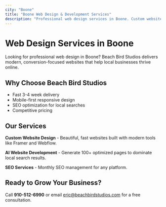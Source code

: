 ```yaml
---
city: "Boone"
title: "Boone Web Design & Development Services"
description: "Professional web design services in Boone. Custom websites, AI development, and SEO services for local businesses."
---
```


# Web Design Services in Boone

Looking for professional web design in Boone? Beach Bird Studios delivers modern, conversion-focused websites that help local businesses thrive online.

## Why Choose Beach Bird Studios

- Fast 3-4 week delivery
- Mobile-first responsive design
- SEO optimization for local searches
- Competitive pricing

## Our Services

**Custom Website Design** - Beautiful, fast websites built with modern tools like Framer and Webflow.

**AI Website Development** - Generate 100+ optimized pages to dominate local search results.

**SEO Services** - Monthly SEO management for any platform.

## Ready to Grow Your Business?

Call **910-512-6990** or email eric@beachbirdstudios.com for a free consultation.